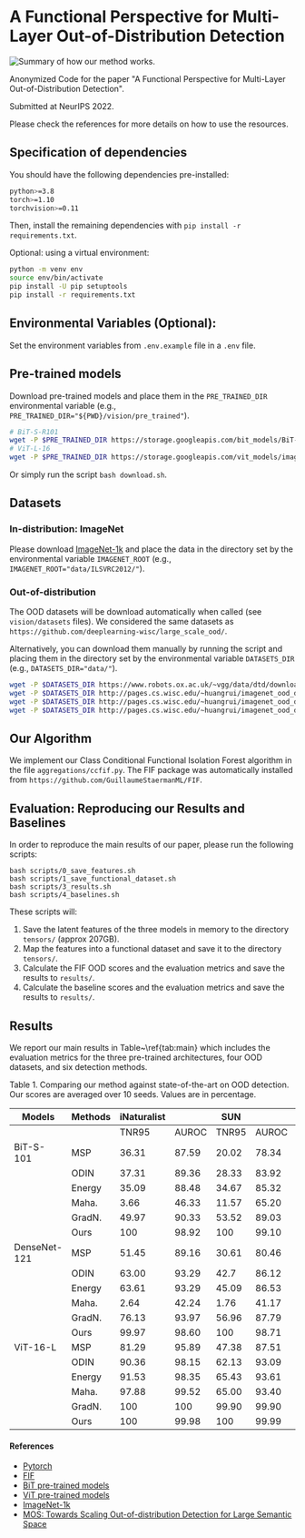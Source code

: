 # A Functional Perspective for Multi-Layer Out-of-Distribution Detection

![Summary of how our method works.](images/main_diagram.png)

Anonymized Code for the paper "A Functional Perspective for Multi-Layer Out-of-Distribution Detection".

Submitted at NeurIPS 2022.

Please check the references for more details on how to use the resources.

## Specification of dependencies

You should have the following dependencies pre-installed:

```bash
python>=3.8
torch>=1.10
torchvision>=0.11
```

Then, install the remaining dependencies with `pip install -r requirements.txt`.

Optional: using a virtual environment:

```bash
python -m venv env 
source env/bin/activate
pip install -U pip setuptools
pip install -r requirements.txt
```

## Environmental Variables (Optional):

Set the environment variables from `.env.example` file in a `.env` file.

## Pre-trained models

Download pre-trained models and place them in the `PRE_TRAINED_DIR` environmental variable (e.g., `PRE_TRAINED_DIR="${PWD}/vision/pre_trained"`).

```bash
# BiT-S-R101
wget -P $PRE_TRAINED_DIR https://storage.googleapis.com/bit_models/BiT-S-R101x1.npz 
# ViT-L-16
wget -P $PRE_TRAINED_DIR https://storage.googleapis.com/vit_models/imagenet21k+imagenet2012/ViT-L_16.npz
```

Or simply run the script `bash download.sh`.

## Datasets

### In-distribution: ImageNet

Please download [ImageNet-1k](http://www.image-net.org/challenges/LSVRC/2012/index) and place the data in the directory set by the environmental variable `IMAGENET_ROOT` (e.g., `IMAGENET_ROOT="data/ILSVRC2012/"`). 



### Out-of-distribution

The OOD datasets will be download automatically when called (see `vision/datasets` files). We considered the same datasets as `https://github.com/deeplearning-wisc/large_scale_ood/`. 

Alternatively, you can download them manually by running the script and placing them in the directory set by the environmental variable `DATASETS_DIR` (e.g., `DATASETS_DIR="data/"`).

```bash
wget -P $DATASETS_DIR https://www.robots.ox.ac.uk/~vgg/data/dtd/download/dtd-r1.0.1.tar.gz
wget -P $DATASETS_DIR http://pages.cs.wisc.edu/~huangrui/imagenet_ood_dataset/iNaturalist.tar.gz
wget -P $DATASETS_DIR http://pages.cs.wisc.edu/~huangrui/imagenet_ood_dataset/SUN.tar.gz
wget -P $DATASETS_DIR http://pages.cs.wisc.edu/~huangrui/imagenet_ood_dataset/Places.tar.gz
```

## Our Algorithm

We implement our Class Conditional Functional Isolation Forest algorithm in the file `aggregations/ccfif.py`. The FIF package was automatically installed from `https://github.com/GuillaumeStaermanML/FIF`.

## Evaluation: Reproducing our Results and Baselines

In order to reproduce the main results of our paper, please run the following scripts:

```shell
bash scripts/0_save_features.sh
bash scripts/1_save_functional_dataset.sh
bash scripts/3_results.sh
bash scripts/4_baselines.sh
```

These scripts will:

1. Save the latent features of the three models in memory to the directory `tensors/` (approx 207GB).
2. Map the features into a functional dataset and save it to the directory `tensors/`.
3. Calculate the FIF OOD scores and the evaluation metrics and save the results to `results/`.
4. Calculate the baseline scores and the evaluation metrics and save the results to `results/`.

## Results

We report our main results in Table~\ref{tab:main} which includes the evaluation metrics for the three pre-trained architectures, four OOD datasets, and six detection methods.

Table 1. Comparing our method against state-of-the-art on OOD detection. Our scores are averaged over 10 seeds. Values are in percentage.

| **Models** | **Methods** | **iNaturalist**| | **SUN** | |**Places** | | **Textures** | |
|---|---|---|---|---|---|---|---|---|---|
|  |  | TNR95 | AUROC | TNR95 | AUROC | TNR95 | AUROC | TNR95 | AUROC |
| BiT-S-101 | MSP | 36.31 | 87.59 | 20.02 | 78.34 | 18.56 | 76.76 | 17.27 | 74.45 |
|  | ODIN | 37.31 | 89.36 | 28.33 | 83.92 | 23.73 | 80.67 | 18.69 | 76.30 |
|  | Energy | 35.09 | 88.48 | 34.67 | 85.32 | 26.98 | 81.37 | 19.13 | 75.79 |
|  | Maha. | 3.66 | 46.33 | 11.57 | 65.20 | 10.25 | 64.46 | 47.77 | 72.10 |
|  | GradN. | 49.97 | 90.33 | 53.52 | 89.03 | 39.14 | 84.82 | 38.58 | 81.07 |
|  | Ours | 100 | 98.92 | 100 | 99.10 | 100 | 99.08 | 100 | 98.90 |
| DenseNet-121 | MSP | 51.45 | 89.16 | 30.61 | 80.46 | 28.58 | 80.11 | 31.49 | 78.69 |
|  | ODIN | 63.00 | 93.29 | 42.7 | 86.12 | 38.09 | 84.14 | 43.51 | 84.62 |
|  | Energy | 63.61 | 93.29 | 45.09 | 86.53 | 40.02 | 84.29 | 46.13 | 85.07 |
|  | Maha. | 2.64 | 42.24 | 1.76 | 41.17 | 2.68 | 47.27 | 37.22 | 56.53 |
|  | GradN. | 76.13 | 93.97 | 56.96 | 87.79 | 46.08 | 83.04 | 56.84 | 87.48 |
|  | Ours | 99.97 | 98.60 | 100 | 98.71 | 100 | 98.70 | 100 | 98.23 |
| ViT-16-L | MSP | 81.29 | 95.89 | 47.38 | 87.51 | 43.43 | 85.90 | 47.55 | 85.08 |
|  | ODIN | 90.36 | 98.15 | 62.13 | 93.09 | 54.41 | 90.63 | 59.72 | 90.81 |
|  | Energy | 91.53 | 98.35 | 65.43 | 93.61 | 56.73 | 91.00 | 62.22 | 91.30 |
|  | Maha. | 97.88 | 99.52 | 65.00 | 93.40 | 54.81 | 90.38 | 60.16 | 90.61 |
|  | GradN. | 100 | 100 | 99.90 | 99.90 | 85.90 | 97.60 | 86.30 | 96.80 |
|  | Ours | 100 | 99.98 | 100 | 99.99 | 100 | 99.98 | 100 | 99.99 |

#### References

* [Pytorch](https://pytorch.org/)
* [FIF](https://github.com/GuillaumeStaermanML/FIF)
* [BiT pre-trained models](https://github.com/google-research/big_transfer)
* [ViT pre-trained models](https://github.com/google-research/vision_transformer)
* [ImageNet-1k](http://www.image-net.org/challenges/LSVRC/2012/index)
* [MOS: Towards Scaling Out-of-distribution Detection for Large Semantic Space](https://github.com/deeplearning-wisc/large_scale_ood/)

<!-- ## Cite this work

 -->
